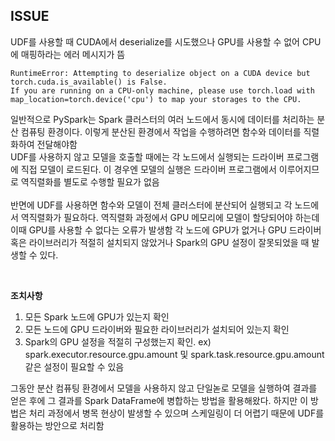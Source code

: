 ## ISSUE
UDF를 사용할 때 CUDA에서 deserialize를 시도했으나 GPU를 사용할 수 없어 CPU에 매핑하라는 에러 메시지가 뜸 <br>
```
RuntimeError: Attempting to deserialize object on a CUDA device but torch.cuda.is_available() is False.
If you are running on a CPU-only machine, please use torch.load with map_location=torch.device('cpu') to map your storages to the CPU.
```
일반적으로 PySpark는 Spark 클러스터의 여러 노드에서 동시에 데이터를 처리하는 분산 컴퓨팅 환경이다. 이렇게 분산된 환경에서 작업을 수행하려면 함수와 데이터를 직렬화하여 전달해야함 <br>
UDF를 사용하지 않고 모델을 호출할 때에는 각 노드에서 실행되는 드라이버 프로그램에 직접 모델이 로드된다. 이 경우엔 모델의 실행은 드라이버 프로그램에서 이루어지므로 역직렬화를 별도로 수행할 필요가 없음 <br>
<br>
반면에 UDF를 사용하면 함수와 모델이 전체 클러스터에 분산되어 실행되고 각 노드에서 역직렬화가 필요하다. 역직렬화 과정에서 GPU 메모리에 모델이 할당되어야 하는데 이때 GPU를 사용할 수 없다는 오류가 발생함 각 노드에 GPU가 없거나 GPU 드라이버 혹은 라이브러리가 적절히 설치되지 않았거나 Spark의 GPU 설정이 잘못되었을 때 발생할 수 있다. <br>

<br>

**조치사항**
1.	모든 Spark 노드에 GPU가 있는지 확인 <br> 
2.	모든 노드에 GPU 드라이버와 필요한 라이브러리가 설치되어 있는지 확인 <br>
3.	Spark의 GPU 설정을 적절히 구성했는지 확인. ex) spark.executor.resource.gpu.amount 및 spark.task.resource.gpu.amount 같은 설정이 필요할 수 있음 <br>

그동안 분산 컴퓨팅 환경에서 모델을 사용하지 않고 단일녿로 모델을 실행하여 결과를 얻은 후에 그 결과를 Spark DataFrame에 병합하는 방법을 활용해왔다. 하지만 이 방법은 처리 과정에서 병목 현상이 발생할 수 있으며 스케일링이 더 어렵기 때문에 UDF를 활용하는 방안으로 처리함
